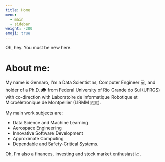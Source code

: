 ```yaml
---
title: Home
menu:
  - main
  - sidebar
weight: -280
emoji: true
---
```


Oh, hey.
You must be new here.

# About me:

My name is Gennaro, I'm a Data Scientist :bar_chart:, Computer Engineer :computer:, and holder of a Ph.D. :mortar_board: from Federal University of Rio Grande do Sul (UFRGS) with co-direction with Laboratoire de Informatique Robotique et Microéletronique de Montpellier (LIRMM :fr:).

My main work subjects are:
* Data Science and Machine Learning
* Aerospace Engineering
* Innovative Software Development
* Approximate Computing
* Dependable and Safety-Critical Systems.

Oh, I'm also a finances, investing and stock market enthusiast :chart_with_upwards_trend:.
